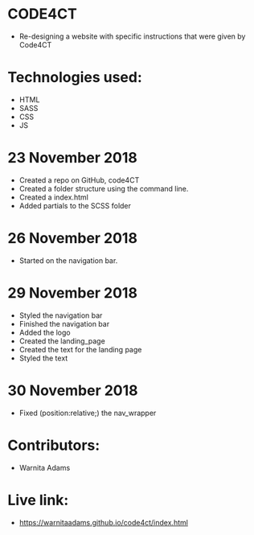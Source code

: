 # CODE4CT
- Re-designing a website with specific instructions that were given by Code4CT

# Technologies used:
- HTML
- SASS
- CSS
- JS

# 23 November 2018
- Created a repo on GitHub, code4CT
- Created a folder structure using the command line.
- Created a index.html
- Added partials to the SCSS folder

# 26 November 2018
- Started on the navigation bar.

# 29 November 2018
- Styled the navigation bar
- Finished the navigation bar
- Added the logo
- Created the landing_page
- Created the text for the landing page
- Styled the text


# 30 November 2018
- Fixed (position:relative;) the nav_wrapper



# Contributors:
- Warnita Adams

# Live link:
- https://warnitaadams.github.io/code4ct/index.html